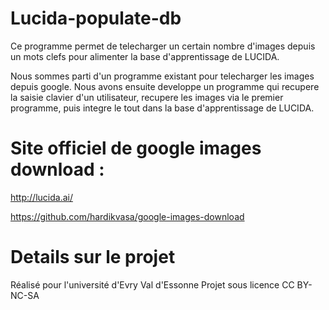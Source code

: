 # Lucida-populate-db
Ce programme permet de telecharger un certain nombre d'images depuis un mots clefs pour alimenter la base d'apprentissage de LUCIDA.

Nous sommes parti d'un programme existant pour telecharger les images depuis google. Nous avons ensuite developpe un programme qui recupere la saisie clavier d'un utilisateur, recupere les images via le premier programme, puis integre le tout dans la base d'apprentissage de LUCIDA.

# Site officiel de google images download : 
http://lucida.ai/

https://github.com/hardikvasa/google-images-download

# Details sur le projet

Réalisé pour l'université d'Evry Val d'Essonne
Projet sous licence CC BY-NC-SA
